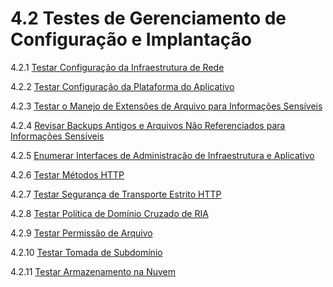 # 4.2 Testes de Gerenciamento de Configuração e Implantação

4.2.1 [Testar Configuração da Infraestrutura de Rede](01-Testar-Configuracao-da-Infraestrutura-de-Rede.md)

4.2.2 [Testar Configuração da Plataforma do Aplicativo](02-Testar-Configuracao-da-Plataforma-de-Aplicativo.md)

4.2.3 [Testar o Manejo de Extensões de Arquivo para Informações Sensíveis](03-Testar-Manejo-de-Extensoes-de-Arquivo-para-Informacoes-Sensiveis.md)

4.2.4 [Revisar Backups Antigos e Arquivos Não Referenciados para Informações Sensíveis](04-Revisar-Backups-Antigos-e-Arquivos-Nao-Referenciados-para-Informacoes-Sensiveis.md)

4.2.5 [Enumerar Interfaces de Administração de Infraestrutura e Aplicativo](05-Enumerar-Interfaces-de-Administracao-de-Infraestrutura-e-Aplicativo.md)

4.2.6 [Testar Métodos HTTP](06-Testar-Metodos-HTTP.md)

4.2.7 [Testar Segurança de Transporte Estrito HTTP](07-Testar-Seguranca-de-Transporte-Estrito-HTTP.md)

4.2.8 [Testar Política de Domínio Cruzado de RIA](08-Testar-Politica-de-Dominio-Cruzado-de-RIA.md)

4.2.9 [Testar Permissão de Arquivo](09-Testar-Permissao-de-Arquivo.md)

4.2.10 [Testar Tomada de Subdomínio](10-Testar-Tomada-de-Subdominio.md)

4.2.11 [Testar Armazenamento na Nuvem](11-Testar-Armazenamento-na-Nuvem.md)
